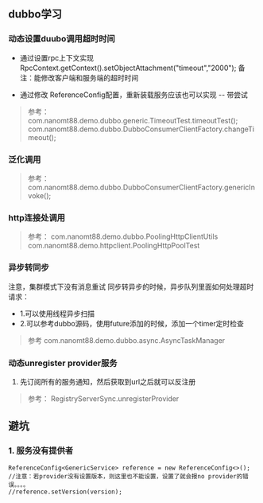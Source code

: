 
## dubbo学习 
### 动态设置duubo调用超时时间 

* 通过设置rpc上下文实现
 RpcContext.getContext().setObjectAttachment("timeout","2000");
 备注：能修改客户端和服务端的超时时间
 
 * 通过修改 ReferenceConfig配置，重新装载服务应该也可以实现 -- 带尝试 
> 参考： 
>com.nanomt88.demo.dubbo.generic.TimeoutTest.timeoutTest();
> com.nanomt88.demo.dubbo.DubboConsumerClientFactory.changeTimeout();

### 泛化调用

> 参考： 
> com.nanomt88.demo.dubbo.DubboConsumerClientFactory.genericInvoke();

### http连接处调用 

>参考：
>com.nanomt88.demo.dubbo.PoolingHttpClientUtils
>com.nanomt88.demo.httpclient.PoolingHttpPoolTest


### 异步转同步 
注意，集群模式下没有消息重试
同步转异步的时候，异步队列里面如何处理超时请求：
* 1.可以使用线程异步扫描
* 2.可以参考dubbo源码，使用future添加的时候，添加一个timer定时检查
>参考 
>com.nanomt88.demo.dubbo.async.AsyncTaskManager

### 动态unregister provider服务
1. 先订阅所有的服务通知，然后获取到url之后就可以反注册
>参考：
>RegistryServerSync.unregisterProvider

## 避坑
### 1. 服务没有提供者 
```
ReferenceConfig<GenericService> reference = new ReferenceConfig<>();
//注意：若provider没有设置版本，则这里也不能设置，设置了就会报no provider的错误。。。。
//reference.setVersion(version);
```

